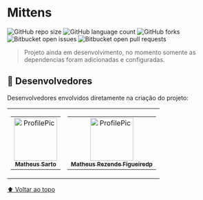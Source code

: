 # Mittens

![GitHub repo size](https://img.shields.io/github/repo-size/MatheusSarto/Mittens)
![GitHub language count](https://img.shields.io/github/languages/count/MatheusSarto/Mittens)
![GitHub forks](https://img.shields.io/github/forks/MatheusSarto/Mittens?style=social)
![Bitbucket open issues](https://img.shields.io/bitbucket/issues/MatheusSarto/Mittens)
![Bitbucket open pull requests](https://img.shields.io/bitbucket/pr-raw/MatheusSarto/Mittens)

> Projeto ainda em desenvolvimento, no momento somente as dependencias foram adicionadas e configuradas.

## 🤝 Desenvolvedores 

Desenvolvedores envolvidos diretamente na criação do projeto:

<table border="0" cellspacing="0" cellpadding="0">
 <tr>
 <td>
  <table>
    <tr>
      <td align="center">
        <a href="https://github.com/MatheusSarto" target="_blank">
          <img src="https://github.com/MatheusSarto.png" width="100px;" alt="ProfilePic"/><br>
          <sub>
            <b>Matheus Sarto</b>
          </sub>
        </a>
      </td>
    </tr>
  </table>
</td>
 <td>
  <table>
    <tr>
      <td align="center">
        <a href="https://github.com/AshnOne" target="_blank">
          <img src="https://github.com/AshnOne.png" width="100px;" alt="ProfilePic"/><br>
          <sub>
            <b>Matheus Rezende Figueiredp</b>
          </sub>
        </a>
      </td>
    </tr>
  </table>
 </td>
 </tr>
</table>

[⬆ Voltar ao topo](#Mittens)<br>

